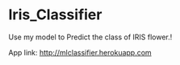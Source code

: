 # Iris_Classifier

Use my model to Predict the class of IRIS flower.!

App link: http://mlclassifier.herokuapp.com
